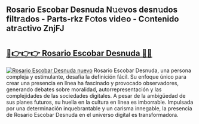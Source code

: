 ## Rosario Escobar Desnuda N𝚞𝚎vos desn𝚞dos filtr𝚊dos - Parts-rkz F𝚘tos vid𝚎o - C𝚘ntenido atr𝚊ctivo ZnjFJ

# <h2><a href="http://mbd4zl.tromn.icu/?c=Rosario+Escobar+Desnuda">🔗👉👉👉 Rosario Escobar Desnuda 🔗🔗</a></h2>

[![Rosario Escobar Desnuda nuevo](https://i.imgur.com/pEAQMta.gif)](http://mbd4zl.tromn.icu/?c=Rosario+Escobar+Desnuda)
Rosario Escobar Desnuda, una persona compleja y estimulante, desafía la definición fácil. Su enfoque único para crear una presencia en línea ha fascinado y provocado observadores, generando debates sobre moralidad, autorrepresentación y las complejidades de las sociedades digitales. A pesar de la ambigüedad de sus planes futuros, su huella en la cultura en línea es imborrable. Impulsada por una determinación inquebrantable y un carisma innegable, la presencia de Rosario Escobar Desnuda en el universo digital es transformadora.
